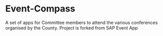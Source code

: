 # Event-Compass
A set of apps for Committee members to attend the various conferences organised by the County. Project is forked from SAP Event App
